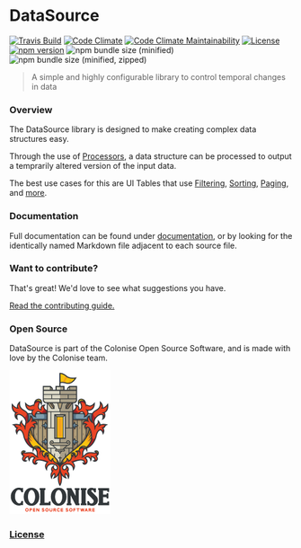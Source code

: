 # DataSource

[![Travis Build](https://img.shields.io/travis/Colonise/DataSource.svg)](https://travis-ci.org/Colonise/DataSource) [![Code Climate](https://img.shields.io/codeclimate/coverage/Colonise/DataSource.svg)](https://codeclimate.com/github/Colonise/DataSource/test_coverage) [![Code Climate Maintainability](https://img.shields.io/codeclimate/maintainability-percentage/Colonise/DataSource.svg)](https://codeclimate.com/github/Colonise/DataSource/maintainability) [![License](https://img.shields.io/github/license/Colonise/DataSource.svg)](https://github.com/Colonise/DataSource/blob/master/LICENSE) [![npm version](https://img.shields.io/npm/v/@colonise/datasource.svg)](https://www.npmjs.com/package/@colonise/datasource) ![npm bundle size \(minified\)](https://img.shields.io/bundlephobia/min/@colonise/datasource.svg) ![npm bundle size \(minified, zipped\)](https://img.shields.io/bundlephobia/minzip/@colonise/datasource.svg)

> A simple and highly configurable library to control temporal changes in data

### Overview

The DataSource library is designed to make creating complex data structures easy.

Through the use of [Processors](src/processors), a data structure can be processed to output a temprarily altered version of the input data.

The best use cases for this are UI Tables that use [Filtering](src/processors/filter-processor.md), [Sorting](src/processors/sorter-processor.md), [Paging](src/processors/pager-processor.md), and [more](src/processors).

### Documentation

Full documentation can be found under [documentation](documentation), or by looking for the identically named Markdown file adjacent to each source file.

### Want to contribute?

That's great! We'd love to see what suggestions you have.

[Read the contributing guide.](CONTRIBUTING.md)

### Open Source

DataSource is part of the Colonise Open Source Software, and is made with love by the Colonise team.

![](documentation/assets/colonise256.png)

### [License](LICENSE)

